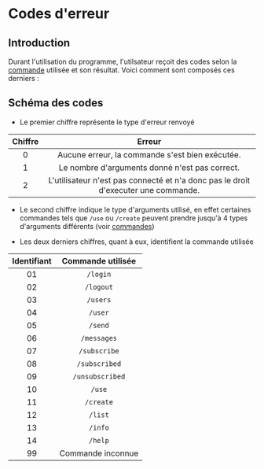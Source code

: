 # Codes d'erreur

## Introduction

Durant l'utilisation du programme, l'utilsateur reçoit des codes selon la [commande](commands.md) utilisée et son résultat.
Voici comment sont composés ces derniers :

## Schéma des codes

- Le premier chiffre représente le type d'erreur renvoyé

| Chiffre | Erreur |
| :-----: | :----: |
| 0 | Aucune erreur, la commande s'est bien exécutée. |
| 1 | Le nombre d'arguments donné n'est pas correct. |
| 2 | L'utilisateur n'est pas connecté et n'a donc pas le droit d'executer une commande. |


- Le second chiffre indique le type d'arguments utilisé, en effet certaines commandes tels que `/use` ou `/create` peuvent prendre jusqu'à 4 types d'arguments différents (voir [commandes](commands.md))

- Les deux derniers chiffres, quant à eux, identifient la commande utilisée

| Identifiant | Commande utilisée |
| :----: | :----: |
| 01 | `/login` |
| 02 | `/logout` |
| 03 | `/users` |
| 04 | `/user` |
| 05 | `/send` |
| 06 | `/messages` |
| 07 | `/subscribe` |
| 08 | `/subscribed` |
| 09 | `/unsubscribed` |
| 10 | `/use` |
| 11 | `/create` |
| 12 | `/list` |
| 13 | `/info` |
| 14 | `/help` |
| 99 | Commande inconnue |